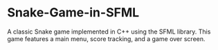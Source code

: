 # Snake-Game-in-SFML
A classic Snake game implemented in C++ using the SFML library. This game features a main menu, score tracking, and a game over screen.
